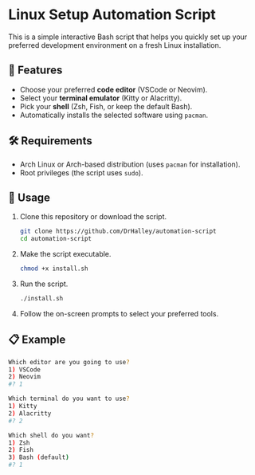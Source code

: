 # Linux Setup Automation Script

This is a simple interactive Bash script that helps you quickly set up your preferred development environment on a fresh Linux installation.

## 🚀 Features

- Choose your preferred **code editor** (VSCode or Neovim).
- Select your **terminal emulator** (Kitty or Alacritty).
- Pick your **shell** (Zsh, Fish, or keep the default Bash).
- Automatically installs the selected software using `pacman`.

## 🛠 Requirements

- Arch Linux or Arch-based distribution (uses `pacman` for installation).
- Root privileges (the script uses `sudo`).

## 🔧 Usage

1. Clone this repository or download the script.

    ```bash
    git clone https://github.com/DrHalley/automation-script
    cd automation-script
    ```

2. Make the script executable.

    ```bash
    chmod +x install.sh
    ```

3. Run the script.

    ```bash
    ./install.sh
    ```

4. Follow the on-screen prompts to select your preferred tools.

## 📋 Example

```bash
Which editor are you going to use?
1) VSCode
2) Neovim
#? 1

Which terminal do you want to use?
1) Kitty
2) Alacritty
#? 2

Which shell do you want?
1) Zsh
2) Fish
3) Bash (default)
#? 1

